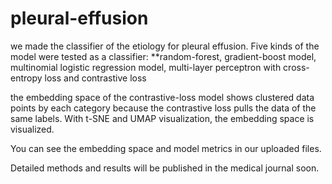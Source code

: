 # pleural-effusion
we made the classifier of the etiology for pleural effusion. 
Five kinds of the model were tested as a classifier: 
**random-forest, gradient-boost model, multinomial logistic regression model, multi-layer perceptron with cross-entropy loss and contrastive loss 

the embedding space of the contrastive-loss model shows clustered data points by each category because the contrastive loss pulls the data of the same labels.
With t-SNE and UMAP visualization, the embedding space is visualized. 

You can see the embedding space and model metrics in our uploaded files.

Detailed methods and results will be published in the medical journal soon. 
